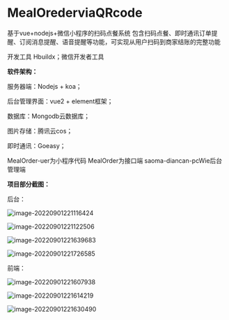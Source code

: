 # MealOrederviaQRcode
基于vue+nodejs+微信小程序的扫码点餐系统
包含扫码点餐、即时通讯订单提醒、订阅消息提醒、语音提醒等功能，可实现从用户扫码到商家结账的完整功能

开发工具 Hbuildx；微信开发者工具

**软件架构：**

服务器端：Nodejs + koa；

后台管理界面：vue2 + element框架；

数据库：Mongodb云数据库；

图片存储：腾讯云cos；

即时通讯：Goeasy；

MealOrder-uer为小程序代码
MealOrder为接口端
saoma-diancan-pcWie后台管理端

**项目部分截图：**

后台：

![image-20220901221116424](C:\Users\WWS\AppData\Roaming\Typora\typora-user-images\image-20220901221116424.png)

![image-20220901221122506](C:\Users\WWS\AppData\Roaming\Typora\typora-user-images\image-20220901221122506.png)

![image-20220901221639683](C:\Users\WWS\AppData\Roaming\Typora\typora-user-images\image-20220901221639683.png)

![image-20220901221726585](C:\Users\WWS\AppData\Roaming\Typora\typora-user-images\image-20220901221726585.png)

前端：

![image-20220901221607938](C:\Users\WWS\AppData\Roaming\Typora\typora-user-images\image-20220901221607938.png)

![image-20220901221614219](C:\Users\WWS\AppData\Roaming\Typora\typora-user-images\image-20220901221614219.png)

![image-20220901221630490](C:\Users\WWS\AppData\Roaming\Typora\typora-user-images\image-20220901221630490.png)
